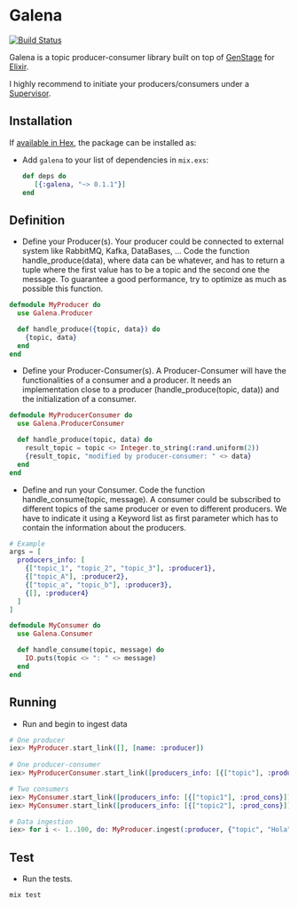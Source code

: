 # Galena

[![Build Status](https://travis-ci.org/mendrugory/galena.svg?branch=master)](https://travis-ci.org/mendrugory/galena)

Galena is a topic producer-consumer library built on top of [GenStage](https://github.com/elixir-lang/gen_stage) for [Elixir](http://elixir-lang.org/). 

I highly recommend to initiate your producers/consumers under a [Supervisor](http://elixir-lang.org/docs/stable/elixir/Supervisor).

## Installation

If [available in Hex](https://hex.pm/docs/publish), the package can be installed as:

  * Add `galena` to your list of dependencies in `mix.exs`:

    ```elixir
    def deps do
       [{:galena, "~> 0.1.1"}]
    end
    ```
    
    
## Definition
   
  * Define your Producer(s). Your producer could be connected to external system like RabbitMQ, Kafka, DataBases, ...
   Code the function handle_produce(data), where data can be whatever, and
   has to return a tuple where the first value has to be a topic and the second one the message. 
   To guarantee a good performance, try to optimize as much as possible this function.
     
  ```elixir
  defmodule MyProducer do
    use Galena.Producer

    def handle_produce({topic, data}) do
      {topic, data}
    end
  end
  ```
  
  * Define your Producer-Consumer(s). A Producer-Consumer will have the functionalities of 
  a consumer and a producer. It needs an implementation close to a producer (handle_produce(topic, data))
  and the initialization of a consumer.
     
  ```elixir
  defmodule MyProducerConsumer do
    use Galena.ProducerConsumer
  
    def handle_produce(topic, data) do
      result_topic = topic <> Integer.to_string(:rand.uniform(2))
      {result_topic, "modified by producer-consumer: " <> data}
    end
  end
  ```
  
  * Define and run your Consumer. Code the function handle_consume(topic, message).
  A consumer could be subscribed to different topics of the
  same producer or even to different producers. We have to indicate it using a Keyword list as first
  parameter which has to contain the information about the producers.
   
  ```elixir
  # Example
  args = [
    producers_info: [
      {["topic_1", "topic_2", "topic_3"], :producer1},
      {["topic_A"], :producer2},
      {["topic_a", "topic_b"], :producer3},
      {[], :producer4}
    ]
  ]
  ```
  
  ```elixir
  defmodule MyConsumer do
    use Galena.Consumer
  
    def handle_consume(topic, message) do
      IO.puts(topic <> ": " <> message)
    end
  end
 
  ```

## Running

  * Run and begin to ingest data
  ```elixir
  # One producer
  iex> MyProducer.start_link([], [name: :producer])
         
  # One producer-consumer
  iex> MyProducerConsumer.start_link([producers_info: [{["topic"], :producer}]], [name: :prod_cons])
  
  # Two consumers
  iex> MyConsumer.start_link([producers_info: [{["topic1"], :prod_cons}]], [name: :consumer1])
  iex> MyConsumer.start_link([producers_info: [{["topic2"], :prod_cons}]], [name: :consumer2])
  
  # Data ingestion
  iex> for i <- 1..100, do: MyProducer.ingest(:producer, {"topic", "Hola" <> Integer.to_string(:rand.uniform(100))})
  ```

## Test
  * Run the tests.
  ```bash
  mix test
  ```